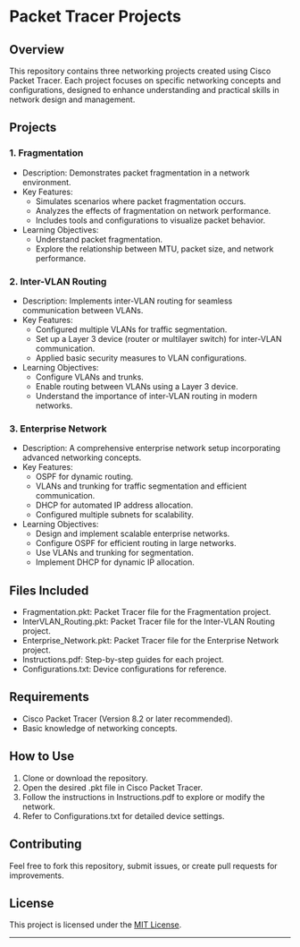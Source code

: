 # Packet Tracer Projects

## Overview
This repository contains three networking projects created using Cisco Packet Tracer. Each project focuses on specific networking concepts and configurations, designed to enhance understanding and practical skills in network design and management.

## Projects

### 1. Fragmentation
- Description: Demonstrates packet fragmentation in a network environment.
- Key Features:
  - Simulates scenarios where packet fragmentation occurs.
  - Analyzes the effects of fragmentation on network performance.
  - Includes tools and configurations to visualize packet behavior.
- Learning Objectives:
  - Understand packet fragmentation.
  - Explore the relationship between MTU, packet size, and network performance.

### 2. Inter-VLAN Routing
- Description: Implements inter-VLAN routing for seamless communication between VLANs.
- Key Features:
  - Configured multiple VLANs for traffic segmentation.
  - Set up a Layer 3 device (router or multilayer switch) for inter-VLAN communication.
  - Applied basic security measures to VLAN configurations.
- Learning Objectives:
  - Configure VLANs and trunks.
  - Enable routing between VLANs using a Layer 3 device.
  - Understand the importance of inter-VLAN routing in modern networks.

### 3. Enterprise Network
- Description: A comprehensive enterprise network setup incorporating advanced networking concepts.
- Key Features:
  - OSPF for dynamic routing.
  - VLANs and trunking for traffic segmentation and efficient communication.
  - DHCP for automated IP address allocation.
  - Configured multiple subnets for scalability.
- Learning Objectives:
  - Design and implement scalable enterprise networks.
  - Configure OSPF for efficient routing in large networks.
  - Use VLANs and trunking for segmentation.
  - Implement DHCP for dynamic IP allocation.

## Files Included
- Fragmentation.pkt: Packet Tracer file for the Fragmentation project.
- InterVLAN_Routing.pkt: Packet Tracer file for the Inter-VLAN Routing project.
- Enterprise_Network.pkt: Packet Tracer file for the Enterprise Network project.
- Instructions.pdf: Step-by-step guides for each project.
- Configurations.txt: Device configurations for reference.

## Requirements
- Cisco Packet Tracer (Version 8.2 or later recommended).
- Basic knowledge of networking concepts.

## How to Use
1. Clone or download the repository.
2. Open the desired .pkt file in Cisco Packet Tracer.
3. Follow the instructions in Instructions.pdf to explore or modify the network.
4. Refer to Configurations.txt for detailed device settings.

## Contributing
Feel free to fork this repository, submit issues, or create pull requests for improvements.

## License
This project is licensed under the [MIT License](LICENSE).

---
